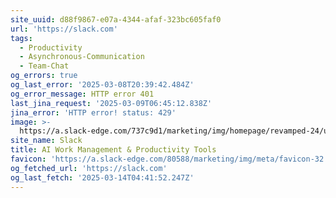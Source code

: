 ```yaml
---
site_uuid: d88f9867-e07a-4344-afaf-323bc605faf0
url: 'https://slack.com'
tags:
  - Productivity
  - Asynchronous-Communication
  - Team-Chat
og_errors: true
og_last_error: '2025-03-08T20:39:42.484Z'
og_error_message: HTTP error 401
last_jina_request: '2025-03-09T06:45:12.838Z'
jina_error: 'HTTP error! status: 429'
image: >-
  https://a.slack-edge.com/737c9d1/marketing/img/homepage/revamped-24/unfurl/hp-revamp-unfurl.en-GB.jpg
site_name: Slack
title: AI Work Management & Productivity Tools
favicon: 'https://a.slack-edge.com/80588/marketing/img/meta/favicon-32.png'
og_fetched_url: 'https://slack.com'
og_last_fetch: '2025-03-14T04:41:52.247Z'
---
```


